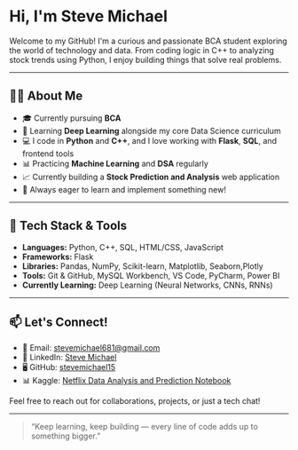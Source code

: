 # Hi, I'm Steve Michael

Welcome to my GitHub! I'm a curious and passionate BCA student exploring the world of technology and data. From coding logic in C++ to analyzing stock trends using Python, I enjoy building things that solve real problems.

---

## 👨‍💻 About Me

- 🎓 Currently pursuing **BCA**  
- 🌱 Learning **Deep Learning** alongside my core Data Science curriculum  
- 💻 I code in **Python** and **C++**, and I love working with **Flask**, **SQL**, and frontend tools  
- 📊 Practicing **Machine Learning** and **DSA** regularly  
- 📈 Currently building a **Stock Prediction and Analysis** web application  
- 🧠 Always eager to learn and implement something new!

---

## 🧰 Tech Stack & Tools

- **Languages:** Python, C++, SQL, HTML/CSS, JavaScript  
- **Frameworks:** Flask  
- **Libraries:** Pandas, NumPy, Scikit-learn, Matplotlib, Seaborn,Plotly
- **Tools:** Git & GitHub, MySQL Workbench, VS Code, PyCharm, Power BI
- **Currently Learning:** Deep Learning (Neural Networks, CNNs, RNNs)

---

## 📫 Let's Connect!

- 📧 Email: [stevemichael681@gmail.com](mailto:stevemichael681@gmail.com)  
- 💼 LinkedIn: [Steve Michael](https://www.linkedin.com/in/steve-michael-512666222)  
- 🖥️ GitHub: [stevemichael15](https://github.com/stevemichael15)  
- 📊 Kaggle: [Netflix Data Analysis and Prediction Notebook](https://www.kaggle.com/code/steve92510/notebookf738d6c5c4)

Feel free to reach out for collaborations, projects, or just a tech chat!


---

> “Keep learning, keep building — every line of code adds up to something bigger.”

